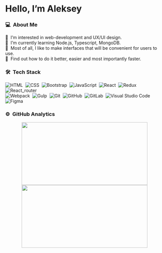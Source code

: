 # Hello, I’m Aleksey

### 💻 &nbsp;About Me

💫 &nbsp;I’m interested in web-development and UX/UI design.\
📖 &nbsp;I’m currently learning Node.js, Typescript, MongoDB.\
🌱 &nbsp;Most of all, I like to make interfaces that will be convenient for users to use.\
🔎 &nbsp;Find out how to do it better, easier and most importantly faster.

### 🛠 &nbsp;Tech Stack

![HTML](https://img.shields.io/badge/-HTML-05122A?style=flat&logo=HTML5)&nbsp;
![CSS](https://img.shields.io/badge/-CSS-05122A?style=flat&logo=CSS3&logoColor=1572B6)&nbsp;
![Bootstrap](https://img.shields.io/badge/-Bootstrap-05122A?style=flat&logo=bootstrap&logoColor=563D7C)&nbsp;
![JavaScript](https://img.shields.io/badge/-JavaScript-05122A?style=flat&logo=javascript)&nbsp;
![React](https://img.shields.io/badge/-React-05122A?style=flat&logo=react)&nbsp;
![Redux](https://img.shields.io/badge/-Redux-05122A?style=flat&logo=redux)&nbsp;
![React_router](https://img.shields.io/badge/-React_router-05122A?style=flat&logo=react-router)&nbsp;\
![Webpack](https://img.shields.io/badge/-Webpack-05122A?style=flat&logo=webpack)&nbsp;
![Gulp](https://img.shields.io/badge/-Gulp-05122A?style=flat&logo=gulp)&nbsp;
![Git](https://img.shields.io/badge/-Git-05122A?style=flat&logo=git)&nbsp;
![GitHub](https://img.shields.io/badge/-GitHub-05122A?style=flat&logo=github)&nbsp;
![GitLab](https://img.shields.io/badge/-GitLab-05122A?style=flat&logo=gitlab)&nbsp;
![Visual Studio Code](https://img.shields.io/badge/-Visual%20Studio%20Code-05122A?style=flat&logo=visual-studio-code&logoColor=007ACC)&nbsp;
![Figma](https://img.shields.io/badge/-Figma-05122A?style=flat&logo=figma)&nbsp;

### ⚙️ &nbsp;GitHub Analytics

<p align="center">
<a href="https://github.com/1PopovAleksey">
  <img height="200em" width="400em" src="https://github-readme-stats-eight-theta.vercel.app/api?username=1PopovAleksey&show_icons=true&theme=dark&include_all_commits=true&count_private=true"/>
  <img height="200em" width="400em" src="https://github-readme-stats-eight-theta.vercel.app/api/top-langs/?username=1PopovAleksey&layout=compact&langs_count=8&theme=dark"/>
</a>
</p>
